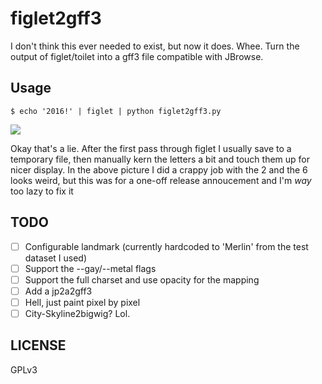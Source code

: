 # figlet2gff3

I don't think this ever needed to exist, but now it does. Whee. Turn the output
of figlet/toilet into a gff3 file compatible with JBrowse.

## Usage

```console
$ echo '2016!' | figlet | python figlet2gff3.py
```

![](http://i.imgur.com/vOS1EXI.png)

Okay that's a lie. After the first pass through figlet I usually save to a temporary file,
then manually kern the letters a bit and touch them up for nicer display. In the above
picture I did a crappy job with the 2 and the 6 looks weird, but this was for a one-off
release annoucement and I'm *way* too lazy to fix it

## TODO

- [ ] Configurable landmark (currently hardcoded to 'Merlin' from the test dataset I used)
- [ ] Support the --gay/--metal flags
- [ ] Support the full charset and use opacity for the mapping
- [ ] Add a jp2a2gff3
- [ ] Hell, just paint pixel by pixel
- [ ] City-Skyline2bigwig? Lol.

## LICENSE

GPLv3
